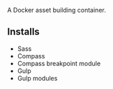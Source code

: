 A Docker asset building container.

## Installs

- Sass
- Compass
- Compass breakpoint module
- Gulp
- Gulp modules